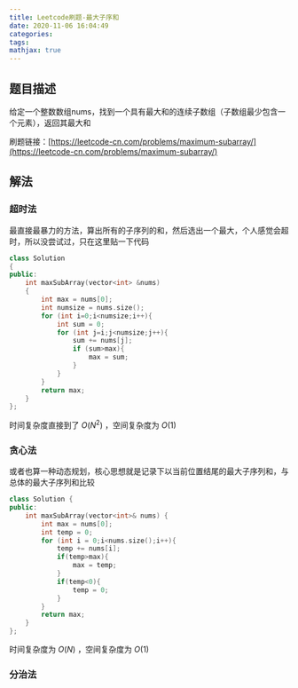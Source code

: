 ```yaml
---
title: Leetcode刷题-最大子序和
date: 2020-11-06 16:04:49
categories:
tags:
mathjax: true
---
```

## 题目描述

给定一个整数数组nums，找到一个具有最大和的连续子数组（子数组最少包含一个元素），返回其最大和

刷题链接：[https://leetcode-cn.com/problems/maximum-subarray/](https://leetcode-cn.com/problems/maximum-subarray/)

<!--more-->

## 解法

### 超时法

最直接最暴力的方法，算出所有的子序列的和，然后选出一个最大，个人感觉会超时，所以没尝试过，只在这里贴一下代码

```C++
class Solution
{
public:
    int maxSubArray(vector<int> &nums)
    {
        int max = nums[0];
        int numsize = nums.size();
        for (int i=0;i<numsize;i++){
            int sum = 0;
            for (int j=i;j<numsize;j++){
                sum += nums[j];
                if (sum>max){
                    max = sum;
                }
            }
        }
        return max;
    }
};
```

时间复杂度直接到了 $O(N^2)$ ，空间复杂度为 $O(1)$

### 贪心法

或者也算一种动态规划，核心思想就是记录下以当前位置结尾的最大子序列和，与总体的最大子序列和比较

```C++
class Solution {
public:
    int maxSubArray(vector<int>& nums) {
        int max = nums[0];
        int temp = 0;
        for (int i = 0;i<nums.size();i++){
            temp += nums[i];
            if(temp>max){
                max = temp;
            }
            if(temp<0){
                temp = 0;
            }
        }
        return max;
    }
};
```

时间复杂度为 $O(N)$ ，空间复杂度为 $O(1)$

### 分治法

